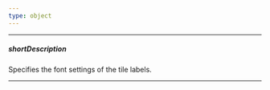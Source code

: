 ```yaml
---
type: object
---
```

---
##### shortDescription
Specifies the font settings of the tile labels.

---
